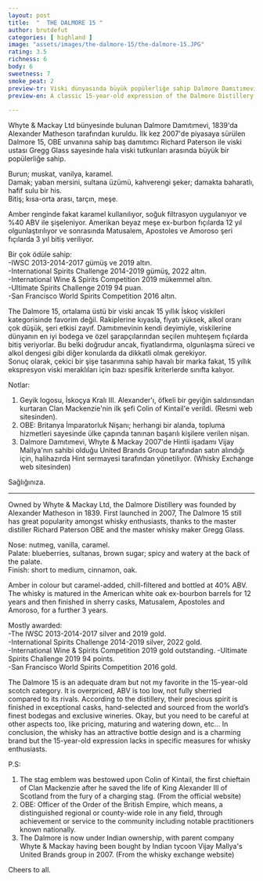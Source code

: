 ```yaml
---
layout: post
title:  "  THE DALMORE 15 "
author: brutdefut
categories: [ highland ]
image: "assets/images/the-dalmore-15/the-dalmore-15.JPG"
rating: 3.5
richness: 6
body: 6
sweetness: 7
smoke_peat: 2
preview-tr: Viski dünyasında büyük popülerliğe sahip Dalmore Damıtımevi'nin artık klasikleşen 15 yıllık ekspresyonu.                         
preview-en: A classic 15-year-old expression of the Dalmore Distillery which has a great popularity in the whisky world. 
                 
---
```


Whyte & Mackay Ltd bünyesinde bulunan Dalmore Damıtımevi, 1839'da Alexander Matheson tarafından kuruldu. İlk kez 2007'de piyasaya sürülen Dalmore 15, OBE unvanına sahip baş damıtımcı Richard Paterson ile viski ustası Gregg Glass sayesinde hala viski tutkunları arasında büyük bir popülerliğe sahip.  

Burun; muskat, vanilya, karamel.   
Damak; yaban mersini, sultana üzümü, kahverengi şeker; damakta baharatlı, hafif sulu bir his.  
Bitiş; kısa-orta arası, tarçın, meşe.  

Amber renginde fakat karamel kullanılıyor, soğuk filtrasyon uygulanıyor ve %40 ABV ile şişeleniyor. Amerikan beyaz meşe ex-burbon fıçılarda 12 yıl olgunlaştırılıyor ve sonrasında Matusalem, Apostoles ve Amoroso şeri fıçılarda 3 yıl bitiş veriliyor.  

Bir çok ödüle sahip:  
-IWSC 2013-2014-2017 gümüş ve 2019 altın.  
-International Spirits Challenge 2014-2019 gümüş, 2022 altın.  
-International Wine & Spirits Competition 2019 mükemmel altın.  
-Ultimate Spirits Challenge 2019 94 puan.  
-San Francisco World Spirits Competition 2016 altın.  

The Dalmore 15, ortalama üstü bir viski ancak 15 yıllık İskoç viskileri kategorisinde favorim değil. Rakiplerine kıyasla, fiyatı yüksek, alkol oranı çok düşük, şeri etkisi zayıf. Damıtımevinin kendi deyimiyle, viskilerine dünyanın en iyi bodega ve özel şarapçılarından seçilen muhteşem fıçılarda bitiş veriyorlar. Bu belki doğrudur ancak, fiyatlandırma, olgunlaşma süreci ve alkol dengesi gibi diğer konularda da dikkatli olmak gerekiyor.  
Sonuç olarak, çekici bir şişe tasarımına sahip havalı bir marka fakat, 15 yıllık ekspresyon viski meraklıları için bazı spesifik kriterlerde sınıfta kalıyor.  

Notlar:  
1. Geyik logosu, İskoçya Kralı III. Alexander'ı, öfkeli bir geyiğin saldırısından kurtaran Clan Mackenzie'nin ilk şefi Colin of Kintail'e verildi. (Resmi web sitesinden). 
2. OBE: Britanya İmparatorluk Nişanı; herhangi bir alanda, topluma hizmetleri sayesinde ülke çapında tanınan başarılı kişilere verilen nişan.  
3. Dalmore Damıtımevi, Whyte & Mackay 2007'de Hintli işadamı Vijay Mallya'nın sahibi olduğu United Brands Group tarafından satın alındığı için, halihazırda Hint sermayesi tarafından yönetiliyor. (Whisky Exchange web sitesinden)  

Sağlığınıza.                  
   
-----------------------------------------------

<p id="english"></p>

Owned by Whyte & Mackay Ltd, the Dalmore Distillery was founded by Alexander Matheson in 1839. First launched in 2007, The Dalmore 15 still has great popularity amongst whisky enthusiasts, thanks to the master distiller Richard Paterson OBE and the master whisky maker Gregg Glass.  

Nose: nutmeg, vanilla, caramel.  
Palate: blueberries, sultanas, brown sugar; spicy and watery at the back of the palate.  
Finish: short to medium, cinnamon, oak.  

Amber in colour but caramel-added, chill-filtered and bottled at 40% ABV. The whisky is matured in the American white oak ex-bourbon barrels for 12 years and then finished in sherry casks, Matusalem, Apostoles and Amoroso, for a further 3 years.   

Mostly awarded:   
-The IWSC 2013-2014-2017 silver and 2019 gold.   
-International Spirits Challenge 2014-2019 silver, 2022 gold.  
-International Wine & Spirits Competition 2019 gold outstanding. 
-Ultimate Spirits Challenge 2019 94 points.   
-San Francisco World Spirits Competition 2016 gold.     

The Dalmore 15 is an adequate dram but not my favorite in the 15-year-old scotch category. It is overpriced, ABV is too low, not fully sherried compared to its rivals. According to the distillery, their precious spirit is finished in exceptional casks, hand-selected and sourced from the world’s finest bodegas and exclusive wineries. Okay, but you need to be careful at other aspects too, like pricing, maturing and watering down, etc… 
In conclusion, the whisky has an attractive bottle design and is a charming brand but the 15-year-old expression lacks in specific measures for whisky enthusiasts.  

P.S:  
1. The stag emblem was bestowed upon Colin of Kintail, the first chieftain of Clan Mackenzie after he saved the life of King Alexander III of Scotland from the fury of a charging stag. (From the official website)    
2. OBE: Officer of the Order of the British Empire, which means, a distinguished regional or county-wide role in any field, through achievement or service to the community including notable practitioners known nationally.  
3. The Dalmore is now under Indian ownership, with parent company Whyte & Mackay having been bought by Indian tycoon Vijay Mallya's United Brands group in 2007. (From the whisky exchange website)

Cheers to all.  
